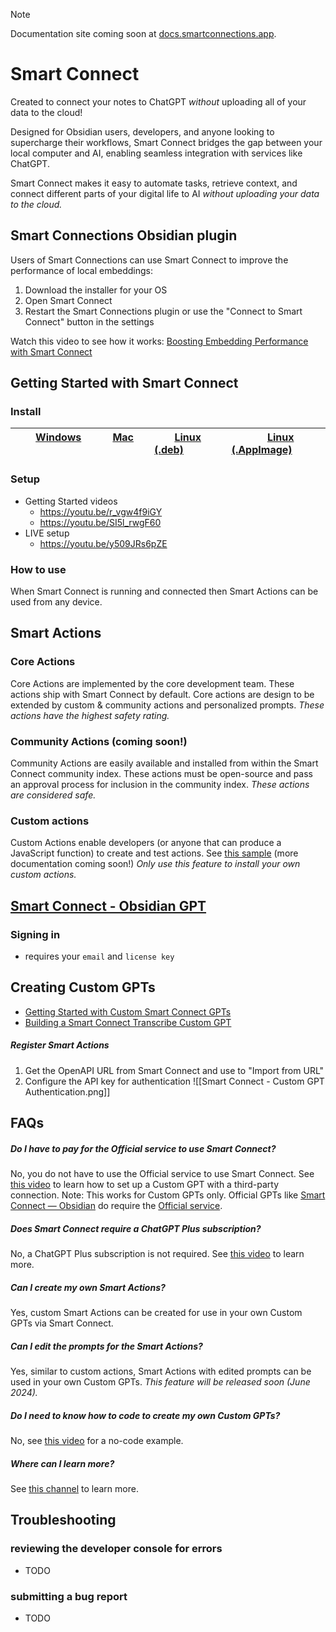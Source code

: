 > [!NOTE]
> Documentation site coming soon at [docs.smartconnections.app](https://docs.smartconnections.app).

# Smart Connect
Created to connect your notes to ChatGPT *without* uploading all of your data to the cloud!

Designed for Obsidian users, developers, and anyone looking to supercharge their workflows, Smart Connect bridges the gap between your local computer and AI, enabling seamless integration with services like ChatGPT. 

Smart Connect makes it easy to automate tasks, retrieve context, and connect different parts of your digital life to AI *without uploading your data to the cloud.*

## Smart Connections Obsidian plugin
Users of Smart Connections can use Smart Connect to improve the performance of local embeddings:
1. Download the installer for your OS
2. Open Smart Connect
3. Restart the Smart Connections plugin or use the "Connect to Smart Connect" button in the settings

Watch this video to see how it works: [Boosting Embedding Performance with Smart Connect](https://www.youtube.com/watch?v=tGZ6J63UZmw)

## Getting Started with Smart Connect
### Install

| &nbsp;&nbsp;&nbsp;&nbsp;&nbsp;&nbsp; [Windows](https://github.com/brianpetro/smart-connect/releases/latest/download/Smart-Connect-Setup-win.exe) &nbsp;&nbsp;&nbsp;&nbsp;&nbsp;&nbsp; | &nbsp;&nbsp;&nbsp;&nbsp;&nbsp;&nbsp; [Mac](https://github.com/brianpetro/smart-connect/releases/latest/download/Smart-Connect-Setup-mac.dmg) &nbsp;&nbsp;&nbsp;&nbsp;&nbsp;&nbsp; | &nbsp;&nbsp;&nbsp;&nbsp;&nbsp;&nbsp; [Linux (.deb)](https://github.com/brianpetro/smart-connect/releases/latest/download/Smart-Connect-Setup-linux-amd64.deb) &nbsp;&nbsp;&nbsp;&nbsp;&nbsp;&nbsp; | &nbsp;&nbsp;&nbsp;&nbsp;&nbsp;&nbsp; [Linux (.AppImage)](https://github.com/brianpetro/smart-connect/releases/latest/download/Smart-Connect-Setup-linux-x86_64.AppImage) &nbsp;&nbsp;&nbsp;&nbsp;&nbsp;&nbsp; |
| ------------------------------------------------------------------------------------------------------------------------------------------------------------------------------------- | --------------------------------------------------------------------------------------------------------------------------------------------------------------------------------- | -------------------------------------------------------------------------------------------------------------------------------------------------------------------------------------------------- | ------------------------------------------------------------------------------------------------------------------------------------------------------------------------------------------------------------- |

### Setup
- Getting Started videos
	- https://youtu.be/r_vgw4f9iGY
	- https://youtu.be/SI5l_rwgF60
- LIVE setup
	- https://youtu.be/y509JRs6pZE
### How to use
When Smart Connect is running and connected then Smart Actions can be used from any device.
## Smart Actions
### Core Actions
Core Actions are implemented by the core development team. These actions ship with Smart Connect by default. Core actions are design to be extended by custom & community actions and personalized prompts.
*These actions have the highest safety rating.*
### Community Actions (coming soon!)
Community Actions are easily available and installed from within the Smart Connect community index. These actions must be open-source and pass an approval process for inclusion in the community index.
*These actions are considered safe.*
### Custom actions
Custom Actions enable developers (or anyone that can produce a JavaScript function) to create and test actions.
See [this sample](https://github.com/brianpetro/Sample-Smart-Action) (more documentation coming soon!)
*Only use this feature to install your own custom actions.*

## [Smart Connect - Obsidian GPT](https://chatgpt.com/g/g-9Xb1mRJYl-smart-connect-obsidian)
### Signing in
- requires your `email` and `license key`

## Creating Custom GPTs
- [Getting Started with Custom Smart Connect GPTs](https://www.youtube.com/watch?v=WOXGp65qTfM)
- [Building a Smart Connect Transcribe Custom GPT](https://youtu.be/j-gTQmePzt4?si=O0_ykq3kXJy3aTj2)
##### Register Smart Actions
1. Get the OpenAPI URL from Smart Connect and use to "Import from URL"
2. Configure the API key for authentication
![[Smart Connect - Custom GPT Authentication.png]]

## FAQs
##### Do I have to pay for the Official service to use Smart Connect?
No, you do not have to use the Official service to use Smart Connect. See [this video](https://youtu.be/TDUWvOc7xJo) to learn how to set up a Custom GPT with a third-party connection.
Note: This works for Custom GPTs only. Official GPTs like [Smart Connect — Obsidian](https://chatgpt.com/g/g-9Xb1mRJYl-smart-connect-obsidian) do require the [Official service](https://smartconnections.app/smart-connect/).
##### Does Smart Connect require a ChatGPT Plus subscription?
No, a ChatGPT Plus subscription is not required. See [this video](https://youtu.be/09wPTPoMuGE) to learn more.
##### Can I create my own Smart Actions?
Yes, custom Smart Actions can be created for use in your own Custom GPTs via Smart Connect.
##### Can I edit the prompts for the Smart Actions?
Yes, similar to custom actions, Smart Actions with edited prompts can be used in your own Custom GPTs.
*This feature will be released soon (June 2024).*
##### Do I need to know how to code to create my own Custom GPTs?
No, see [this video](https://youtu.be/j-gTQmePzt4?si=O0_ykq3kXJy3aTj2) for a no-code example.
##### Where can I learn more?
See [this channel](https://www.youtube.com/@WFHBrian/videos) to learn more.
## Troubleshooting
### reviewing the developer console for errors
- TODO
### submitting a bug report
- TODO

